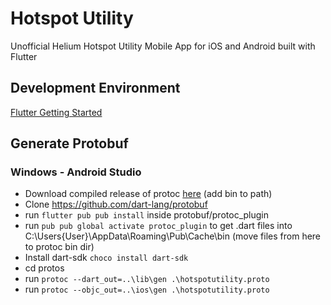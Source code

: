 # Hotspot Utility

Unofficial Helium Hotspot Utility Mobile App for iOS and Android built with Flutter

## Development Environment

[Flutter Getting Started](https://flutter.dev/docs/get-started/install)

## Generate Protobuf

### Windows - Android Studio
* Download compiled release of protoc [here](https://github.com/protocolbuffers/protobuf/releases) (add bin to path)
* Clone https://github.com/dart-lang/protobuf
* run `flutter pub pub install` inside protobuf/protoc_plugin
* run `pub pub global activate protoc_plugin` to get .dart files into C:\Users\{User}\AppData\Roaming\Pub\Cache\bin (move files from here to protoc bin dir)
* Install dart-sdk `choco install dart-sdk`
* cd protos
* run `protoc --dart_out=..\lib\gen .\hotspotutility.proto`
* run `protoc --objc_out=..\ios\gen .\hotspotutility.proto`
